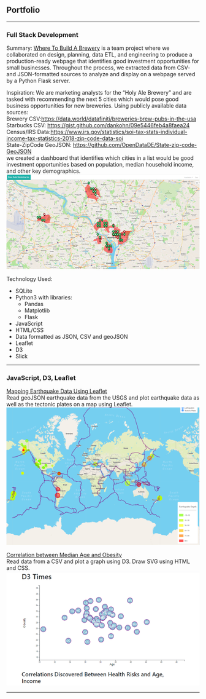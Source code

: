 ## Portfolio

---

### Full Stack Development 

Summary: 
[Where To Build A Brewery](/https://github.com/jennneth/brewery_location_recommendation/) is a team project where we collaborated on design, planning, data ETL, and engineering to produce a production-ready webpage that identifies good investment opportunities for small businesses. Throughout the process, we extracted data from CSV- and JSON-formatted sources to analyze and display on a webpage served by a Python Flask server.

Inspiration:
We are marketing analysts for the “Holy Ale Brewery” and are tasked with recommending the next 5 cities which would pose good business opportunities for new breweries. Using publicly available data sources:<br>
  Brewery CSV:https://data.world/datafiniti/breweries-brew-pubs-in-the-usa <br>
  Starbucks CSV: https://gist.github.com/dankohn/09e5446feb4a8faea24 <br>
  Census/IRS Data:https://www.irs.gov/statistics/soi-tax-stats-individual-income-tax-statistics-2018-zip-code-data-soi <br>
  State-ZipCode GeoJSON: https://github.com/OpenDataDE/State-zip-code-GeoJSON <br>
we created a dashboard that identifies which cities in a list would be good investment opportunities based on population, median household income, and other key demographics. <br>
<img src="images/BB_map_thumb.png?raw=true"/>

Technology Used:
* SQLite
* Python3 with libraries:
  * Pandas
  * Matplotlib
  * Flask
* JavaScript
* HTML/CSS
* Data formatted as JSON, CSV and geoJSON
* Leaflet
* D3
* Slick
  
---

### JavaScript, D3, Leaflet

[Mapping Earthquake Data Using Leaflet](http://github.com/jennneth/leaflet-challenge) <br>
Read geoJSON earthquake data from the USGS and plot earthquake data as well as the tectonic plates on a map using Leaflet.
<img src="images/earthquake_map_thumb.png?raw=true"/>

[Correlation between Median Age and Obesity](http://github.com/jennneth/d3-challenge) <br>
Read data from a CSV and plot a graph using D3. Draw SVG using HTML and CSS.
<img src="images/D3_thumb.png?raw=true"/>


---


